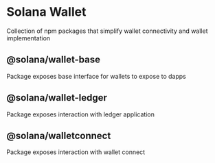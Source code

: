 # Solana Wallet

Collection of npm packages that simplify wallet connectivity and wallet implementation

## @solana/wallet-base

Package exposes base interface for wallets to expose to dapps

## @solana/wallet-ledger

Package exposes interaction with ledger application

## @solana/walletconnect

Package exposes interaction with wallet connect
